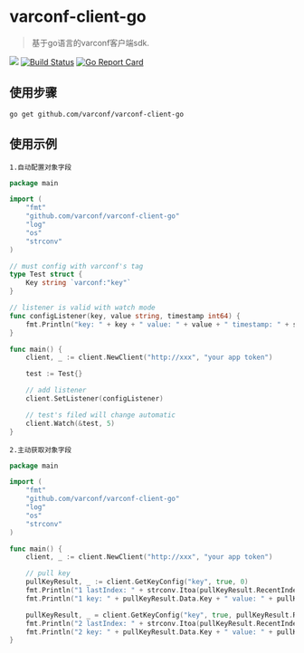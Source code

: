 # varconf-client-go
> 基于go语言的varconf客户端sdk.

![](https://img.shields.io/badge/language-go-cccfff.svg)
[![Build Status](https://travis-ci.org/varconf/varconf-client-go.svg?branch=master)](https://travis-ci.org/varconf/varconf-client-go)
[![Go Report Card](https://goreportcard.com/badge/github.com/varconf/varconf-client-go)](https://goreportcard.com/report/github.com/varconf/varconf-client-go)

## 使用步骤
```
go get github.com/varconf/varconf-client-go
```

## 使用示例
`1.自动配置对象字段`
```go
package main

import (
	"fmt"
	"github.com/varconf/varconf-client-go"
	"log"
	"os"
	"strconv"
)

// must config with varconf's tag
type Test struct {
	Key string `varconf:"key"`
}

// listener is valid with watch mode
func configListener(key, value string, timestamp int64) {
	fmt.Println("key: " + key + " value: " + value + " timestamp: " + strconv.Itoa(int(timestamp)))
}

func main() {
	client, _ := client.NewClient("http://xxx", "your app token")

	test := Test{}

	// add listener
	client.SetListener(configListener)

	// test's filed will change automatic
	client.Watch(&test, 5)
}
```

`2.主动获取对象字段`
```go
package main

import (
	"fmt"
	"github.com/varconf/varconf-client-go"
	"log"
	"os"
	"strconv"
)

func main() {
	client, _ := client.NewClient("http://xxx", "your app token")

    // pull key
    pullKeyResult, _ := client.GetKeyConfig("key", true, 0)
    fmt.Println("1 lastIndex: " + strconv.Itoa(pullKeyResult.RecentIndex))
    fmt.Println("1 key: " + pullKeyResult.Data.Key + " value: " + pullKeyResult.Data.Value + " timestamp: " + strconv.Itoa(int(pullKeyResult.Data.Timestamp)))

    pullKeyResult, _ = client.GetKeyConfig("key", true, pullKeyResult.RecentIndex)
    fmt.Println("2 lastIndex: " + strconv.Itoa(pullKeyResult.RecentIndex))
    fmt.Println("2 key: " + pullKeyResult.Data.Key + " value: " + pullKeyResult.Data.Value + " timestamp: " + strconv.Itoa(int(pullKeyResult.Data.Timestamp)))
}
```

